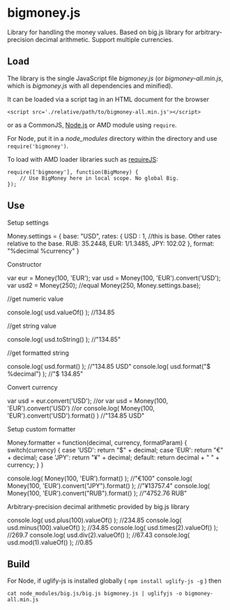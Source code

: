 # bigmoney.js #
Library for handling the money values. Based on big.js library for arbitrary-precision decimal arithmetic. Support multiple currencies.

## Load

The library is the single JavaScript file *bigmoney.js* (or *bigmoney-all.min.js*, which is *bigmoney.js* with all dependencies and minified).

It can be loaded via a script tag in an HTML document for the browser

    <script src='./relative/path/to/bigmoney-all.min.js'></script>

or as a CommonJS, [Node.js](http://nodejs.org) or AMD module using `require`.

For Node, put it in a *node_modules* directory within the directory and use `require('bigmoney')`.

To load with AMD loader libraries such as [requireJS](http://requirejs.org/):

    require(['bigmoney'], function(BigMoney) {
        // Use BigMoney here in local scope. No global Big.
    });


## Use
Setup settings

  Money.settings = {
      base: "USD",
      rates: {
          USD : 1, //this is base. Other rates relative to the base.
          RUB: 35.2448,
          EUR: 1/1.3485,
          JPY: 102.02
      },
      format: "%decimal %currency"
  }


Constructor

  var eur  = Money(100, 'EUR');
  var usd  = Money(100, 'EUR').convert('USD');
  var usd2 = Money(250);   //equal Money(250, Money.settings.base);

  //get numeric value

  console.log( usd.valueOf() );             //134.85

  //get string value

  console.log( usd.toString() );            //"134.85"

  //get formatted string

  console.log( usd.format() );             //"134.85 USD"
  console.log( usd.format("$ %decimal") ); //"$ 134.85"

Convert currency

  var usd = eur.convert('USD');
  //or
  var usd = Money(100, 'EUR').convert('USD')
  //or
  console.log( Money(100, 'EUR').convert('USD').format() )  //"134.85 USD"

Setup custom formatter

  Money.formatter = function(decimal, currency, formatParam) {
      switch(currency) {
          case 'USD': return "$" + decimal;
          case 'EUR': return "€" + decimal;
          case 'JPY': return "¥" + decimal;
          default: return decimal + " " + currency;
      }
  }

  console.log( Money(100, 'EUR').format() );                //"€100"
  console.log( Money(100, 'EUR').convert("JPY").format() ); //"¥13757.4"
  console.log( Money(100, 'EUR').convert("RUB").format() ); //"4752.76 RUB"


Arbitrary-precision decimal arithmetic provided by big.js library

  console.log( usd.plus(100).valueOf() );   //234.85
  console.log( usd.minus(100).valueOf() );  //34.85
  console.log( usd.times(2).valueOf() );    //269.7
  console.log( usd.div(2).valueOf() );      //67.43
  console.log( usd.mod(1).valueOf() );      //0.85

## Build

For Node, if uglify-js is installed globally ( `npm install uglify-js -g` ) then

	cat node_modules/big.js/big.js bigmoney.js | uglifyjs -o bigmoney-all.min.js

